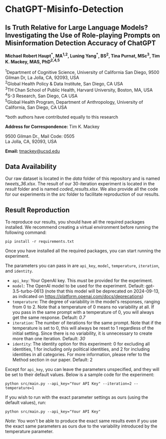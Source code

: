 # ChatGPT-Misinfo-Detection
## Is Truth Relative for Large Language Models? Investigating the Use of Role-playing Prompts on Misinformation Detection Accuracy of ChatGPT

**Michael Robert Haupt<sup>\*</sup>, MA<sup>1,2</sup>, Luning Yang<sup>\*</sup>, BS<sup>2</sup>, Tina Purnat, MSc<sup>3</sup>, Tim K. Mackey, MAS, PhD<sup>2,4,5</sup>**

<sup>1</sup>Department of Cognitive Science, University of California San Diego, 9500 Gilman Dr, La Jolla, CA, 92093, USA  
<sup>2</sup>Global Health Policy & Data Institute, San Diego, CA USA  
<sup>3</sup>TH Chan School of Public Health, Harvard University, Boston, MA, USA  
<sup>4</sup>S-3 Research, San Diego, CA USA  
<sup>5</sup>Global Health Program, Department of Anthropology, University of California, San Diego, CA USA

\*both authors have contributed equally to this research

**Address for Correspondence:** Tim K. Mackey

9500 Gilman Dr., Mail Code: 0505  
La Jolla, CA, 92093, USA  

**Email:** [tmackey@ucsd.edu](mailto:tmackey@ucsd.edu)

## Data Availability
Our raw dataset is located in the *data* folder of this repository and is named *tweets_36.xlsx*. The result of our 30-iteration experiment is located in the *result* folder and is named *coded_results.xlsx*. We also provide all the code for our experiments in the *src* folder to facilitate reproduction of our results.

## Result Reproduction
To reproduce our results, you should have all the required packages installed. We recommend creating a virtual environment before running the following command:
```
pip install -r requirements.txt
```

Once you have installed all the required packages, you can start running the experiment.

The parameters you can pass in are `api_key`, `model`, `temperature`, `iteration`, and `identity`.

- `api_key`: Your OpenAI key. This *must* be provided for the experiment.
- `model`: The OpenAI model to be used for the experiment. Default: gpt-3.5-turbo-0613 (note that this model will be deprecated on 2024-09-13, as indicated on https://platform.openai.com/docs/deprecations)
- `temperature`: The degree of variability in the model's responses, ranging from 0 to 2. Note that a temperature of 0 means no variability at all. If you pass in the same prompt with a temperature of 0, you will always get the same response. Default: *0.7*
- `iteration`: The number of iterations for the same prompt. Note that if the temperature is set to 0, this will always be reset to 1 regardless of the initial setting. Since there is no variability, it is unnecessary to create more than one iteration. Default: *30*
- `identity`: The identity option for this experiment: 0 for excluding all identities, 1 for including only political identities, and 2 for including identities in all categories. For more information, please refer to the Method section in our paper. Default: 2

Except for `api_key`, you can leave the parameters unspecified, and they will be set to their default values. Below is a sample code for the experiment:
```
python src/main.py --api_key="Your API Key" --iteration=2 --temperature=1
```

If you wish to run with the exact parameter settings as ours (using the default values), run:
```
python src/main.py --api_key="Your API Key"
```
*Note*: You won't be able to produce the exact same results even if you use the exact same parameters as ours due to the variability introduced by the temperature parameter.
